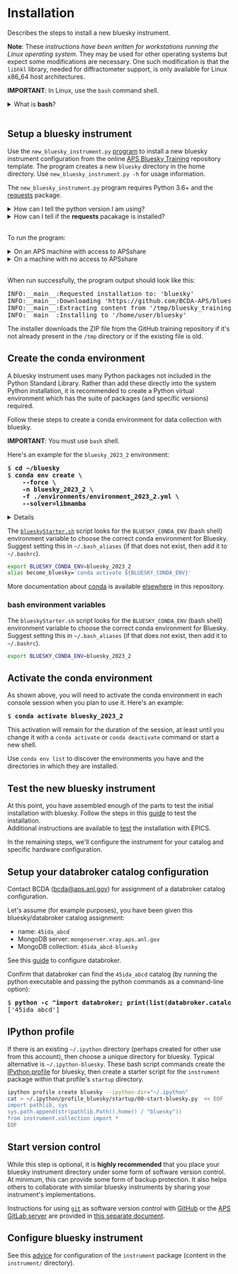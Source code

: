 # Installation

Describes the steps to install a new bluesky instrument.

**Note**:  These *instructions have been written for workstations running the
Linux operating system*.  They may be used for other operating systems but
expect some modifications are necessary.  One such modification is that the
`libhkl` library, needed for diffractometer support, is only available for Linux
x86_64 host architectures.

**IMPORTANT**: In Linux, use the `bash` command shell.

<details>
<summary>What is <b>bash</b>?</summary>

 Bash is a type of shell, which is a program that provides a user interface for accessing the operating system's services.

To determine if you're using Bash, you can open up a terminal or command prompt on your computer and type in the following command:

<pre>
$ <b>echo $SHELL</b>
</pre>
 If the output is "/bin/bash" or something similar, then you're using the Bash shell.

If bash is not your default shell, type in the following command in a terminal to start a new instance of the Bash shell:

<pre>
$ <b>bash</b>
</pre>

 Press enter, and you should see a new prompt indicating that you're now using the Bash shell. You can now type in Bash commands. 
 Note that any changes you make to your environment variables or other system settings within this Bash session will only apply to this session and will not persist after you close the session. To change your default shell, contact your IT support. 

</details>
<br>

## Setup a bluesky instrument

Use the `new_bluesky_instrument.py`
[program](https://github.com/BCDA-APS/bluesky_training/blob/main/new_bluesky_instrument.py)
to install a new bluesky instrument configuration from the online [APS Bluesky
Training](https://github.com/BCDA-APS/bluesky_training) repository template. The program creates a new
`bluesky` directory in the home directory. 
Use `new_bluesky_instrument.py -h` for usage information.


The `new_bluesky_instrument.py` program requires Python 3.6+ and the
[requests](https://docs.python-requests.org/en/latest/index.html) package.

<details>
<summary>How can I tell the python version I am using?</summary>
Type the following command:

<pre>
$ <b>python --version</b>
</pre>
This will print the version of Python currently installed on your system. If you need to upgrade python, see [here](https://www.python.org/downloads/). 

</details>

<details>
<summary>How can I tell if the <b>requests</b> pacakage is installed?</summary>

In a terminal, launch Python by typing `python` or `python3` followed by Enter.

Type the following command and press Enter:
<pre>
$ <b>import requests</b>
</pre>
If the command runs without any errors, then you have the Requests package installed. If you don't have the package installed, you'll see an error message like `"ModuleNotFoundError: No module named 'requests'"`. 


</details>
<br>

To run the program:

<details>
<summary>On an APS machine with access to APSshare</summary>

This command can be run directly from a terminal:
<pre>
$ <b>python /APSshare/bin/new_bluesky_instrument.py ~/bluesky</b>
</pre>
</details>

<details>
<summary>On a machine with no access to APSshare</summary>
Workstations on other networks will need to download this program from the URL
above. Navigate to the directory where the program was downlowded and run the following command:

<pre>
$ <b>python new_bluesky_instrument.py ~/bluesky</b>
</pre>

</details>
<br>



When run successfully, the program output should look like this:

<pre>
INFO:__main__:Requested installation to: 'bluesky'
INFO:__main__:Downloading 'https://github.com/BCDA-APS/bluesky_training/archive/refs/heads/main.zip'
INFO:__main__:Extracting content from '/tmp/bluesky_training-main.zip'
INFO:__main__:Installing to '/home/user/bluesky'
</pre>

The installer downloads the ZIP file from the GitHub training repository if
it's not already present in the `/tmp` directory or if the existing file is old.

## Create the conda environment

A bluesky instrument uses many Python packages not included in the Python
Standard Library.  Rather than add these directly into the system Python
installation, it is recommended to create a Python virtual environment which has
the suite of packages (and specific versions) required.

Follow these steps to create a conda environment for data collection with
bluesky.

**IMPORTANT**:  You must use `bash` shell.

Here's an example for the `bluesky_2023_2` environment:

<pre>
$ <b>cd ~/bluesky</b>
$ <b>conda env create \
    --force \
    -n bluesky_2023_2 \
    -f ./environments/environment_2023_2.yml \
    --solver=libmamba</b>
</pre>

<details>

In the commands above, a long command has been split over several lines to make
it clearer to read and also to take less screen width. We could enter the
<code>conda env</code> command all one one line.  These commands work the same
as the one above.

<pre>
$ <b>cd ~/bluesky</b>
$ <b>conda env create --force -n bluesky_2023_2 -f ./environments/environment_2023_2.yml --solver=libmamba</b>
</pre>

</details>

The [`blueskyStarter.sh`](../instrument/_directory_layout.rst) script looks for the
`BLUESKY_CONDA_ENV` (bash shell) environment variable to choose the correct
conda environment for Bluesky.  Suggest setting this in `~/.bash_aliases` (if
that does not exist, then add it to `~/.bashrc`).

```bash
export BLUESKY_CONDA_ENV=bluesky_2023_2
alias become_bluesky='conda activate ${BLUESKY_CONDA_ENV}'
```

More documentation about [conda](../reference/_conda_base.md) is available
[elsewhere](../instrument/_conda_environment.md) in this repository.

### bash environment variables

The `blueskyStarter.sh` script looks for the `BLUESKY_CONDA_ENV` (bash shell)
environment variable to choose the correct conda environment for Bluesky.
Suggest setting this in `~/.bash_aliases` (if that does not exist, then add it
to `~/.bashrc`).

```bash
export BLUESKY_CONDA_ENV=bluesky_2023_2
```

## Activate the conda environment

As shown above, you will need to activate the conda environment in each console
session when you plan to use it.  Here's an example:

<pre>
$ <b>conda activate bluesky_2023_2</b>
</pre>

This activation will remain for the duration of the session, at least until you
change it with a `conda activate` or `conda deactivate` command or start a new
shell.

Use `conda env list` to discover the environments you have and the directories
in which they are installed.

## Test the new bluesky instrument

At this point, you have assembled enough of the parts to test the initial
installation with bluesky. Follow the steps in this
[guide](./_test_new_instrument.md) to test the installation.  
Additional instructions are available to
[test](./_testing.md) the installation with EPICS.

In the remaining steps, we'll configure the instrument for your catalog and
specific hardware configuration.

## Setup your databroker catalog configuration

Contact BCDA (bcda@aps.anl.gov) for assignment of a databroker catalog
configuration.

Let's assume (for example purposes), you have been given this bluesky/databroker
catalog assignment:

- name: `45ida_abcd`
- MongoDB server: `mongoserver.xray.aps.anl.gov`
- MongoDB collection: `45ida_abcd-bluesky`

See this [guide](./_configure_databroker.md) to configure databroker.

Confirm that databroker can find the `45ida_abcd` catalog (by running the python
executable and passing the python commands as a command-line option):

<pre>
$ <b>python -c "import databroker; print(list(databroker.catalog))"</b>
['45ida_abcd']
</pre>

## IPython profile

If there is an existing `~/.ipython` directory (perhaps created for other use
from this account), then choose a unique directory for bluesky.  Typical
alternative is `~/.ipython-bluesky`.  These bash script commands create the
[IPython profile](https://ipython.readthedocs.io/en/stable/config/intro.html)
for bluesky, then create a starter script for the `instrument` package within
that profile's `startup` directory.

```bash
ipython profile create bluesky --ipython-dir="~/.ipython"
cat > ~/.ipython/profile_bluesky/startup/00-start-bluesky.py  << EOF
import pathlib, sys
sys.path.append(str(pathlib.Path().home() / "bluesky"))
from instrument.collection import *
EOF
```

## Start version control

While this step is optional, it is **highly recommended** that you place your
bluesky instrument directory under some form of software version control.  At
minimum, this can provide some form of backup protection.  It also helps others
to collaborate with similar bluesky instruments by sharing your instrument's
implementations.

Instructions for using [`git`](https://git-scm.com/) as software version control
with [GitHub](https://github.com/) or the
[APS GitLab server](https://git.aps.anl.gov/) are provided in
[this separate document](../reference/_git-help.rst).

## Configure bluesky instrument

See this [advice](./_configure_bluesky_instrument.md) for configuration of the
`instrument` package (content in the `instrument/` directory).
